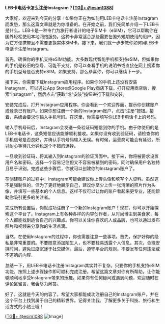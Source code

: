 **LEB卡电话卡怎么注册Instagram？[[TG💪+ @esim1088](https://t.me/s/esim1088)]**

大家好，欢迎来到今天的分享！如果你正在为如何用LEB卡电话卡注册Instagram而发愁，那么这篇文章就是为你准备的。在开始之前，我们先简单介绍一下LEB卡是什么。LEB卡是一种专门为旅行者设计的电子SIM卡（eSIM），它可以帮助你在国外轻松使用本地网络服务。这种卡非常适合那些需要在国外短期使用的用户，因为它方便携带且不需要更换实体SIM卡。接下来，我们就一步步教你如何用LEB卡电话卡注册Instagram。

首先，确保你的手机支持eSIM功能。大多数现代智能手机都支持eSIM，但如果你的手机是较旧的型号，可能不支持。你可以查看手机的说明书或直接在网上搜索你的手机型号是否支持eSIM。如果支持，那么恭喜你，你可以继续下一步。

接下来，你需要下载Instagram应用程序。如果你的手机上还没有安装Instagram，可以通过App Store或Google Play商店下载。打开应用商店后，搜索“Instagram”，然后点击“获取”或“安装”按钮进行下载和安装。

安装完成后，打开Instagram应用程序。你会看到一个欢迎界面，提示你创建账户或登录已有账户。如果你想注册一个新的Instagram账户，点击“注册”按钮。接着，系统会要求你输入手机号码。在这里，你需要填写你LEB卡电话卡上的号码。

输入手机号码后，Instagram会发送一条验证码短信到你的手机。由于你使用的是LEB卡电话卡，这条短信应该能够顺利接收。如果你没有收到验证码，请检查你的手机信号是否良好，并确认手机号码输入无误。有时候，运营商可能会有延迟，所以耐心等待几分钟也是个不错的选择。

一旦收到验证码，将其输入到Instagram的验证页面中。接下来，你将被要求设置用户名和密码。选择一个容易记住但又不容易被猜到的密码，同时确保用户名独特且易于识别。完成这些步骤后，你就可以创建你的Instagram账户了。

在创建账户的过程中，Instagram可能会建议你上传头像和填写个人资料。虽然这不是强制性的，但为了更好地展示自己，建议你至少上传一张清晰的照片作为头像，并填写一些基本的个人信息。这样不仅可以让你的账户看起来更专业，还能帮助你吸引更多的关注者。

完成所有设置后，你就成功注册了一个新的Instagram账户！现在，你可以开始探索这个平台了。Instagram上有各种各样的内容创作者，从时尚博主到美食家，每个人都能找到适合自己的兴趣点。你可以关注你喜欢的人或品牌，也可以通过发布照片和视频来分享你的生活点滴。

当然，在使用Instagram的过程中，你也需要注意一些事项。首先，保护好你的隐私是非常重要的。不要随意添加陌生人，也不要轻易透露个人信息。其次，合理安排时间，避免过度沉迷于社交媒体。最后，遵守平台的规则，不要发布任何违法或不道德的内容。

总结一下，用LEB卡电话卡注册Instagram其实并不复杂。只要你的手机支持eSIM功能，按照上述步骤操作即可顺利完成注册。希望这篇文章对你有所帮助，让你能够顺利地享受Instagram带来的乐趣。如果你有任何疑问或遇到问题，欢迎随时在评论区留言，我会尽力解答。

好了，这就是今天的内容了。希望大家都能成功注册自己的Instagram账户，并在这个平台上找到属于自己的精彩世界。记得关注我，了解更多关于科技、旅行和生活方式的小贴士哦！

[[TG💪+ @esim1088](https://t.me/s/esim1088) ![Image](https://i.postimg.cc/4NQfJmqS/Snipaste-2025-05-13-00-14-12.png)]